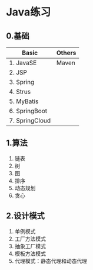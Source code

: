 # Java练习 #
## 0.基础  ##
| Basic      |   Others |
| ---------- | ----------|
| 1. JavaSE  |  Maven   |
| 2. JSP	   ||
| 3. Spring  ||
| 4. Strus	||
|5. MyBatis||
|6. SpringBoot	||
|7. SpringCloud	||

## 1.算法  ##
1. 链表
1. 树
1. 图
1. 排序
1. 动态规划
1. 贪心

## 2.设计模式 ##
1. 单例模式
1. 工厂方法模式
1. 抽象工厂模式
1. 模板方法模式
1. 代理模式：静态代理和动态代理
